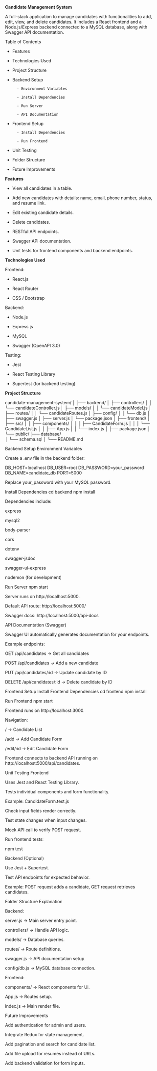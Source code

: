 **Candidate Management System**

A full-stack application to manage candidates with functionalities to add, edit, view, and delete candidates. It includes a React frontend and a Node.js/Express backend connected to a MySQL database, along with Swagger API documentation.

Table of Contents

- Features

- Technologies Used

- Project Structure

- Backend Setup

        - Environment Variables
        
        - Install Dependencies
        
        - Run Server
        
        - API Documentation

- Frontend Setup

        - Install Dependencies
        
        - Run Frontend

- Unit Testing

- Folder Structure

- Future Improvements

**Features**


- View all candidates in a table.

- Add new candidates with details: name, email, phone number, status, and resume link.

- Edit existing candidate details.

- Delete candidates.

- RESTful API endpoints.

- Swagger API documentation.

- Unit tests for frontend components and backend endpoints.

**Technologies Used**

Frontend:

- React.js

- React Router

- CSS / Bootstrap

Backend:

- Node.js

- Express.js

- MySQL

- Swagger (OpenAPI 3.0)

Testing:

- Jest

- React Testing Library

- Supertest (for backend testing)

**Project Structure**

candidate-management-system/
│
├── backend/
│   ├── controllers/
│   │   └── candidateController.js
│   ├── models/
│   │   └── candidateModel.js
│   ├── routes/
│   │   └── candidateRoutes.js
│   ├── config/
│   │   └── db.js
│   ├── swagger.js
│   ├── server.js
│   └── package.json
│
├── frontend/
│   ├── src/
│   │   ├── components/
│   │   │   ├── CandidateForm.js
│   │   │   └── CandidateList.js
│   │   ├── App.js
│   │   └── index.js
│   ├── package.json
│   └── public/
├── database/        
│       └── schema.sql
│
└── README.md


Backend Setup
Environment Variables

Create a .env file in the backend folder:

DB_HOST=localhost
DB_USER=root
DB_PASSWORD=your_password
DB_NAME=candidate_db
PORT=5000


Replace your_password with your MySQL password.

Install Dependencies
cd backend
npm install


Dependencies include:

express

mysql2

body-parser

cors

dotenv

swagger-jsdoc

swagger-ui-express

nodemon (for development)

Run Server
npm start


Server runs on http://localhost:5000.

Default API route: http://localhost:5000/

Swagger docs: http://localhost:5000/api-docs

API Documentation (Swagger)

Swagger UI automatically generates documentation for your endpoints.

Example endpoints:

GET /api/candidates → Get all candidates

POST /api/candidates → Add a new candidate

PUT /api/candidates/:id → Update candidate by ID

DELETE /api/candidates/:id → Delete candidate by ID

Frontend Setup
Install Frontend Dependencies
cd frontend
npm install

Run Frontend
npm start


Frontend runs on http://localhost:3000.

Navigation:

/ → Candidate List

/add → Add Candidate Form

/edit/:id → Edit Candidate Form

Frontend connects to backend API running on http://localhost:5000/api/candidates.

Unit Testing
Frontend

Uses Jest and React Testing Library.

Tests individual components and form functionality.

Example: CandidateForm.test.js

Check input fields render correctly.

Test state changes when input changes.

Mock API call to verify POST request.

Run frontend tests:

npm test

Backend (Optional)

Use Jest + Supertest.

Test API endpoints for expected behavior.

Example: POST request adds a candidate, GET request retrieves candidates.

Folder Structure Explanation

Backend:

server.js → Main server entry point.

controllers/ → Handle API logic.

models/ → Database queries.

routes/ → Route definitions.

swagger.js → API documentation setup.

config/db.js → MySQL database connection.

Frontend:

components/ → React components for UI.

App.js → Routes setup.

index.js → Main render file.

Future Improvements

Add authentication for admin and users.

Integrate Redux for state management.

Add pagination and search for candidate list.

Add file upload for resumes instead of URLs.

Add backend validation for form inputs.
